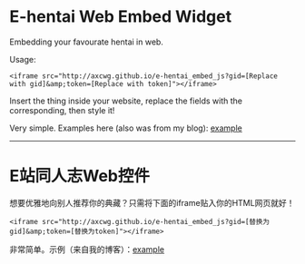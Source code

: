 # E-hentai Web Embed Widget

Embedding your favourate hentai in web. 

Usage: 

```
<iframe src="http://axcwg.github.io/e-hentai_embed_js?gid=[Replace with gid]&amp;token=[Replace with token]"></iframe>
```

Insert the thing inside your website, replace the fields with the corresponding, then style it! 

Very simple. Examples here (also was from my blog): [example](https://axcwg.github.io/e-hentai_example/)

---

# E站同人志Web控件

想要优雅地向别人推荐你的典藏？只需将下面的iframe贴入你的HTML网页就好！

```
<iframe src="http://axcwg.github.io/e-hentai_embed_js?gid=[替换为gid]&amp;token=[替换为token]"></iframe>
```

非常简单。示例（来自我的博客）：[example](https://axcwg.github.io/e-hentai_example/)
